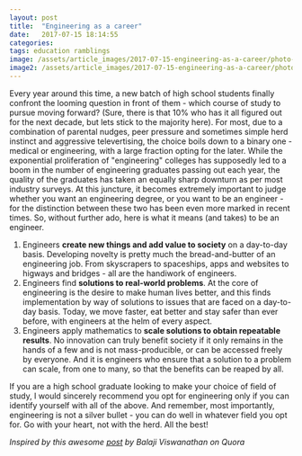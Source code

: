 ```yaml
---
layout: post
title:  "Engineering as a career"
date:   2017-07-15 18:14:55
categories:
tags: education ramblings
image: /assets/article_images/2017-07-15-engineering-as-a-career/photo-1453733190371-0a9bedd82893-min.jpg
image2: /assets/article_images/2017-07-15-engineering-as-a-career/photo-1453733190371-0a9bedd82893-min.jpg
---
```

Every year around this time, a new batch of high school students finally confront the looming question in front of them - which course of study to pursue moving forward? (Sure, there is that 10% who has it all figured out for the next decade, but lets stick to the majority here). For most, due to a combination of parental nudges, peer pressure and sometimes simple herd instinct and aggressive televertising, the choice boils down to a binary one - medical or engineering, with a large fraction opting for the later. While the exponential proliferation of "engineering" colleges has supposedly led to a boom in the number of engineering graduates passing out each year, the quality of the graduates has taken an equally sharp downturn as per most industry surveys. At this juncture, it becomes extremely important to judge whether you want an engineering degree, or you want to be an engineer - for the distinction between these two has been even more marked in recent times. So, without further ado, here is what it means (and takes) to be an engineer.

1. Engineers **create new things and add value to society** on a day-to-day basis. Developing novelty is pretty much the bread-and-butter of an engineering job. From skyscrapers to spaceships, apps and websites to higways and bridges - all are the handiwork of engineers.
2. Engineers find **solutions to real-world problems**. At the core of engineering is the desire to make human lives better, and this finds implementation by way of solutions to issues that are faced on a day-to-day basis. Today, we move faster, eat better and stay safer than ever before, with engineers at the helm of every aspect.
3. Engineers apply mathematics to **scale solutions to obtain repeatable results**. No innovation can truly benefit society if it only remains in the hands of a few and is not mass-producible, or can be accessed freely by everyone. And it is engineers who ensure that a solution to a problem can scale, from one to many, so that the benefits can be reaped by all.

If you are a high school graduate looking to make your choice of field of study, I would sincerely recommend you opt for engineering only if you can identify yourself with all of the above. And remember, most importantly, engineering is not a silver bullet - you can do well in whatever field you opt for. Go with your heart, not with the herd. All the best!

*Inspired by this awesome [post](https://www.quora.com/What-would-Balaji-Viswanathan-advise-to-students-from-low-tier-engineering-colleges) by Balaji Viswanathan on Quora*
